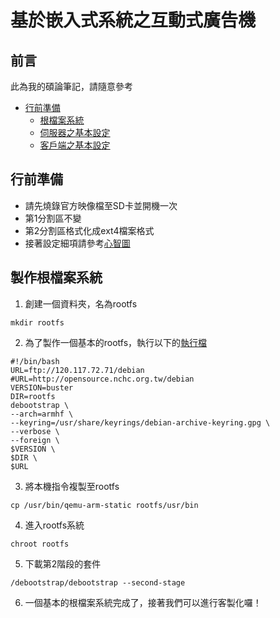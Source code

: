 # 基於嵌入式系統之互動式廣告機


## 前言

此為我的碩論筆記，請隨意參考

*   [行前準備](#on-going)
    *   [根檔案系統](#rootfs)
    *   [伺服器之基本設定](#server)
    *   [客戶端之基本設定](#client)

<h2 id="on-going">行前準備</h2>

- 請先燒錄官方映像檔至SD卡並開機一次
- 第1分割區不變
- 第2分割區格式化成ext4檔案格式
- 接著設定細項請參考[心智圖](https://drive.google.com/open?id=1nERW7qR-LH6WHuvIVXvl9z2GfrjVFB5R) 

<h2 id="on-going">製作根檔案系統</h2>

1. 創建一個資料夾，名為rootfs
```
mkdir rootfs
```
2. 為了製作一個基本的rootfs，執行以下的[執行檔](https://github.com/corey-fu/Project_KIOSK/blob/master/deboot.sh)
```
#!/bin/bash
URL=ftp://120.117.72.71/debian
#URL=http://opensource.nchc.org.tw/debian
VERSION=buster
DIR=rootfs
debootstrap \
--arch=armhf \
--keyring=/usr/share/keyrings/debian-archive-keyring.gpg \
--verbose \
--foreign \
$VERSION \
$DIR \
$URL
```
3. 將本機指令複製至rootfs
```
cp /usr/bin/qemu-arm-static rootfs/usr/bin
```
4. 進入rootfs系統
```
chroot rootfs
```
5. 下載第2階段的套件
```
/debootstrap/debootstrap --second-stage
```
6. 一個基本的根檔案系統完成了，接著我們可以進行客製化囉！
